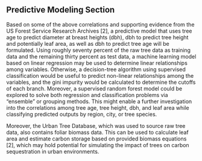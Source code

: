 ## Predictive Modeling Section

Based on some of the above correlations and supporting evidence from the US Forest Service Research Archives [2], a predictive model that uses tree age to predict diameter at breast heights (dbh), dbh to predict tree height and potentially leaf area, as well as dbh to predict tree age will be formulated. Using roughly seventy percent of the raw tree data as training data and the remaining thirty percent as test data, a machine learning model based on linear regression may be used to determine linear relationships among variables. Otherwise, a decision-tree algorithm using supervised classification would be useful to predict non-linear relationships among the variables, and the gini impurity would be calculated to determine the cutoffs of each branch. Moreover, a supervised random forest model could be explored to solve both regression and classification problems via “ensemble” or grouping methods. This might enable a further investigation into the correlations among tree age, tree height, dbh, and leaf area while classifying predicted outputs by region, city, or tree species.

Moreover, the Urban Tree Database, which was used to source raw tree data, also contains foliar biomass data. This can be used to calculate leaf area and estimate carbon storage based on provided biomass equations [2], which may hold potential for simulating the impact of trees on carbon sequestration in urban environments.
